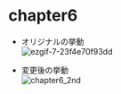 # chapter6
- オリジナルの挙動  
![ezgif-7-23f4e70f93dd](https://user-images.githubusercontent.com/49583698/119878835-8fcb4e80-bf65-11eb-8f32-d47356389d4c.gif)

- 変更後の挙動  
![chapter6_2nd](https://user-images.githubusercontent.com/49583698/119878593-47ac2c00-bf65-11eb-8439-c151f7af3f34.gif)
